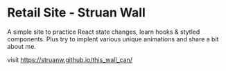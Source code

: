 # Retail Site - Struan Wall

A simple site to practice React state changes, learn hooks & stytled components. Plus try to implent various unique animations and share a bit about me.

visit https://struanw.github.io/this_wall_can/





